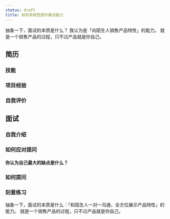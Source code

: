 ```yaml
---
status: draft
title: 如何系统性提升面试能力
---
```

抽象一下，面试的本质是什么？
我认为是「向陌生人销售产品特性」的能力。
就是一个销售产品的过程，只不过产品就是你自己。

## 简历
### 技能
### 项目经验
### 自我评价
## 面试
### 自我介绍
### 如何应对提问
#### 你认为自己最大的缺点是什么？
### 如何提问
### 刻意练习
抽象一下，面试的本质是什么：「和陌生人一对一沟通，全方位展示产品特性」的能力。
就是一个销售产品的过程，只不过产品就是你自己。

